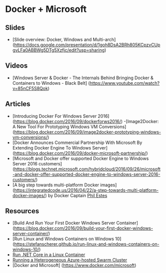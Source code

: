# Docker + Microsoft

## Slides
- [Slide overview: Docker, Windows and Multi-arch] (https://docs.google.com/presentation/d/1goh8DsA2BRh805KCpzvCUpgvLFa0ABBWg5DTg5Xzfjc/edit?usp=sharing)

## Videos
- [Windows Server & Docker - The Internals Behind Bringing Docker & Containers to Windows - Black Belt] (https://www.youtube.com/watch?v=85nCF5S8Qok)


## Articles
- [Introducing Docker For Windows Server 2016] (https://blog.docker.com/2016/09/dockerforws2016/)
-[Image2Docker: A New Tool For Prototyping Windows VM Conversions] (https://blog.docker.com/2016/09/image2docker-prototyping-windows-vm-conversions/)
- [Docker Announces Commercial Partnership With Microsoft By Extending Docker Engine To Windows Server] (https://blog.docker.com/2016/09/docker-microsoft-partnership/)
- [Microsoft and Docker offer supported Docker Engine to Windows Server 2016 customers] (https://blogs.technet.microsoft.com/hybridcloud/2016/09/26/microsoft-and-docker-offer-supported-docker-engine-to-windows-server-2016-customers/)
- [A big step towards multi-platform Docker images] (https://integratedcode.us/2016/04/22/a-step-towards-multi-platform-docker-images/) by Docker Captain [Phil Estes](https://twitter.com/estesp)



## Resources
- [Build And Run Your First Docker Windows Server Container] (https://blog.docker.com/2016/09/build-your-first-docker-windows-server-container/)
- [Run Linux and Windows Containers on Windows 10] (https://stefanscherer.github.io/run-linux-and-windows-containers-on-windows-10/)
- [Run .NET Core in a Linux Container](https://github.com/docker/labs/blob/master/windows/dotnet-core/index.md)
- [Running a Heterogeneous Azure-hosted Swarm Cluster](https://github.com/docker/labs/blob/master/windows/dotnet-linux-het/readme.md)
- [Docker and Microsoft] (https://www.docker.com/microsoft)



